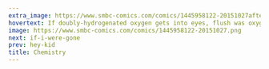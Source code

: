 ```yaml
---
extra_image: https://www.smbc-comics.com/comics/1445958122-20151027after.png
hovertext: If doubly-hydrogenated oxygen gets into eyes, flush was oxygenated di-hydrogen.
image: https://www.smbc-comics.com/comics/1445958122-20151027.png
next: if-i-were-gone
prev: hey-kid
title: Chemistry
---
```

